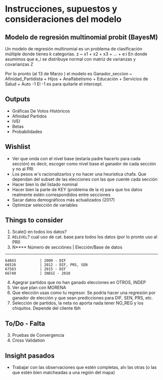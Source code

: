 # Instrucciones, supuestos y consideraciones del modelo

## Modelo de regresión multinomial probit (BayesM)
Un modelo de regresión multinomial es un problema de clasificación múltiple donde tienes k categorías.
z ~ x1 + x2 + x3 + ... + e:i 
En donde asumimos que e_i se distribuye normal con matriz de varianzas y covarianzas Z

Por lo pronto (al 13 de Marzo ) el modelo es
Ganador_seccion ~  Afinidad_Partidista + Hijos  + Analfabetismo + 
							             Educación + Servicios de Salud + Auto -1
El -1 es para quitarle el intercept.

## Outputs
- Gráficas De Votos Históricos
- Afinidad Partidos
- IVEI
- Betas
- Probabilidades

## Wishlist
- Ver que onda con el nivel base (estaría padre hacerlo para cada sección) es decir, escoger como nivel base el ganador de cada sección y no al PRI
- Los pesos w's racionalizarlos y no hacer una heuristica chafa. Que dependan del subset de las elecciones con las que cuente cada sección 
- Hacer bien lo del listado nominal
- Hacer bien la parte de KEY (problema de la n) para que los datos realmente estén correspondidos entre secciones
- Sacar datos demográficos más actualizados (2017)
- Optimizar selección de variables

## Things to consider
1. Scale() en todos los datos?
2. `RELEVEL`? cual uso de cat. base para todos los datos (por lo pronto uso al PRI)
3. N****
Número de secciónes | Elección/Base de datos
--------------------------------------------
	64843			| 2009 - DIF
	66526			| 2012 - DIF, PRS, SEN 
	67583			| 2015 - DIF
	66740			| INEGI - 2010
4. Agegrar partidos que no han ganado elecciones en OTROS, INDEP
5. Ver que plan con MORENA
6. Que elección usas como tu regresor. 
	Se podría hacer una regresión por ganador de elección y que sean predicciones para DIF, SEN, PRS, etc. 
7. Selección de partidos, la neta no aporta nada tener NO_REG y los chiquitos. Depende del cliente tbh

## To/Do - Falta 
3. Pruebas de Convergencia
4. Cross Validation

## Insight pasados
- Trabajar con las observaciones que estén completas, alv las otras (o las que estén bien matcheadas a una región del mapa)


